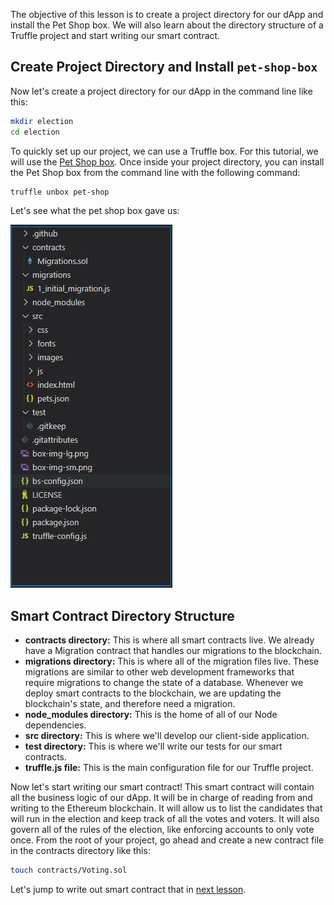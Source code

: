 

The objective of this lesson is to create a project directory for our dApp and install the Pet Shop box. We will also learn about the directory structure of a Truffle project and start writing our smart contract.
## Create Project Directory and Install `pet-shop-box`
Now let's create a project directory for our dApp in the command line like this:
```bash
mkdir election
cd election
```

To quickly set up our project, we can use a Truffle box. For this tutorial, we will use the [Pet Shop box](http://truffleframework.com/boxes/pet-shop). Once inside your project directory, you can install the Pet Shop box from the command line with the following command:
```bash
truffle unbox pet-shop
```
Let's see what the pet shop box gave us:

![image](https://github.com/shakeelzafar3/images/blob/main/sidebar.JPG)

## Smart Contract Directory Structure

- **contracts directory:** This is where all smart contracts live. We already have a Migration contract that handles our migrations to the blockchain.
- **migrations directory:** This is where all of the migration files live. These migrations are similar to other web development frameworks that require migrations to change the state of a database. Whenever we deploy smart contracts to the blockchain, we are updating the blockchain's state, and therefore need a migration.
- **node_modules directory:** This is the home of all of our Node dependencies.
- **src directory:** This is where we'll develop our client-side application.
- **test directory:** This is where we'll write our tests for our smart contracts.
- **truffle.js file:** This is the main configuration file for our Truffle project.

Now let's start writing our smart contract! This smart contract will contain all the business logic of our dApp. It will be in charge of reading from and writing to the Ethereum blockchain. It will allow us to list the candidates that will run in the election and keep track of all the votes and voters. It will also govern all of the rules of the election, like enforcing accounts to only vote once. From the root of your project, go ahead and create a new contract file in the contracts directory like this:

```bash
touch contracts/Voting.sol
```
Let's jump to write out smart contract that in [next lesson](https://github.com/shakeelzafar3/Voting-dApp-using-Ethereum-and-Solidity/blob/main/7%20-%20Building%20a%20Voting%20Smart%20Contract%20in%20Solidity.md).
